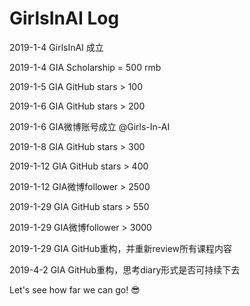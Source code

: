 # GirlsInAI Log

2019-1-4	GirlsInAI 成立

2019-1-4	GIA Scholarship = 500 rmb

2019-1-5	GIA GitHub stars > 100

2019-1-6	GIA GitHub stars > 200

2019-1-6	GIA微博账号成立 @Girls-In-AI

2019-1-8  	GIA GitHub stars > 300

2019-1-12	GIA GitHub stars > 400

2019-1-12	GIA微博follower > 2500

2019-1-29	GIA GitHub stars > 550

2019-1-29	GIA微博follower > 3000

2019-1-29	GIA GitHub重构，并重新review所有课程内容

2019-4-2	GIA GitHub重构，思考diary形式是否可持续下去



Let's see how far we can go! 😎